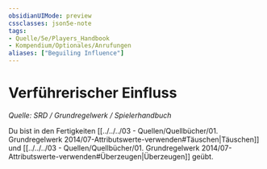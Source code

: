 ```yaml
---
obsidianUIMode: preview
cssclasses: json5e-note
tags:
- Quelle/5e/Players_Handbook
- Kompendium/Optionales/Anrufungen
aliases: ["Beguiling Influence"]
---
```

# Verführerischer Einfluss
*Quelle: SRD / Grundregelwerk / Spielerhandbuch*  

Du bist in den Fertigkeiten [[../../../03 - Quellen/Quellbücher/01. Grundregelwerk 2014/07-Attributswerte-verwenden#Täuschen|Täuschen]] und [[../../../03 - Quellen/Quellbücher/01. Grundregelwerk 2014/07-Attributswerte-verwenden#Überzeugen|Überzeugen]] geübt.